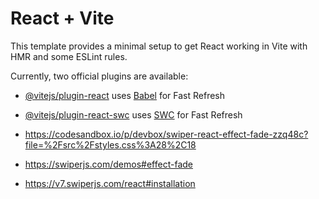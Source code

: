 # React + Vite

This template provides a minimal setup to get React working in Vite with HMR and some ESLint rules.

Currently, two official plugins are available:

-   [@vitejs/plugin-react](https://github.com/vitejs/vite-plugin-react/blob/main/packages/plugin-react/README.md) uses [Babel](https://babeljs.io/) for Fast Refresh
-   [@vitejs/plugin-react-swc](https://github.com/vitejs/vite-plugin-react-swc) uses [SWC](https://swc.rs/) for Fast Refresh

-   https://codesandbox.io/p/devbox/swiper-react-effect-fade-zzq48c?file=%2Fsrc%2Fstyles.css%3A28%2C18
-   https://swiperjs.com/demos#effect-fade
-   https://v7.swiperjs.com/react#installation
